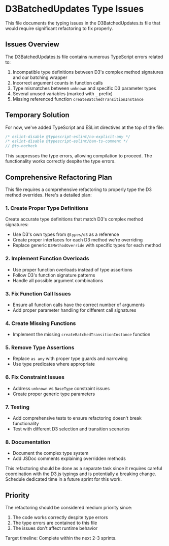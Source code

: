 # D3BatchedUpdates Type Issues

This file documents the typing issues in the D3BatchedUpdates.ts file that would require significant refactoring to fix properly.

## Issues Overview

The D3BatchedUpdates.ts file contains numerous TypeScript errors related to:

1. Incompatible type definitions between D3's complex method signatures and our batching wrapper
2. Incorrect argument counts in function calls
3. Type mismatches between `unknown` and specific D3 parameter types
4. Several unused variables (marked with `_` prefix)
5. Missing referenced function `createBatchedTransitionInstance`

## Temporary Solution

For now, we've added TypeScript and ESLint directives at the top of the file:

```typescript
/* eslint-disable @typescript-eslint/no-explicit-any */
/* eslint-disable @typescript-eslint/ban-ts-comment */
// @ts-nocheck
```

This suppresses the type errors, allowing compilation to proceed. The functionality works correctly despite the type errors.

## Comprehensive Refactoring Plan

This file requires a comprehensive refactoring to properly type the D3 method overrides. Here's a detailed plan:

### 1. Create Proper Type Definitions

Create accurate type definitions that match D3's complex method signatures:

- Use D3's own types from `@types/d3` as a reference
- Create proper interfaces for each D3 method we're overriding
- Replace generic `D3MethodOverride` with specific types for each method

### 2. Implement Function Overloads

- Use proper function overloads instead of type assertions
- Follow D3's function signature patterns
- Handle all possible argument combinations

### 3. Fix Function Call Issues

- Ensure all function calls have the correct number of arguments
- Add proper parameter handling for different call signatures

### 4. Create Missing Functions

- Implement the missing `createBatchedTransitionInstance` function

### 5. Remove Type Assertions

- Replace `as any` with proper type guards and narrowing
- Use type predicates where appropriate

### 6. Fix Constraint Issues

- Address `unknown` vs `BaseType` constraint issues
- Create proper generic type parameters

### 7. Testing

- Add comprehensive tests to ensure refactoring doesn't break functionality
- Test with different D3 selection and transition scenarios

### 8. Documentation

- Document the complex type system
- Add JSDoc comments explaining overridden methods

This refactoring should be done as a separate task since it requires careful coordination with the D3.js typings and is potentially a breaking change. Schedule dedicated time in a future sprint for this work.

## Priority

The refactoring should be considered medium priority since:

1. The code works correctly despite type errors
2. The type errors are contained to this file
3. The issues don't affect runtime behavior

Target timeline: Complete within the next 2-3 sprints.
